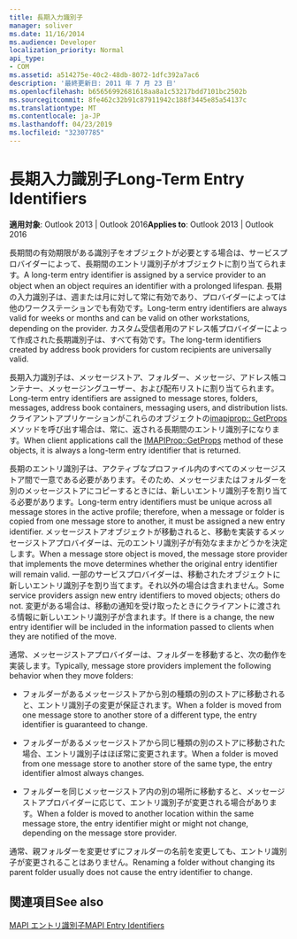 ```yaml
---
title: 長期入力識別子
manager: soliver
ms.date: 11/16/2014
ms.audience: Developer
localization_priority: Normal
api_type:
- COM
ms.assetid: a514275e-40c2-48db-8072-1dfc392a7ac6
description: '最終更新日: 2011 年 7 月 23 日'
ms.openlocfilehash: b65656992681618aa8a1c53217bdd7101bc2502b
ms.sourcegitcommit: 8fe462c32b91c87911942c188f3445e85a54137c
ms.translationtype: MT
ms.contentlocale: ja-JP
ms.lasthandoff: 04/23/2019
ms.locfileid: "32307785"
---
```

# <a name="long-term-entry-identifiers"></a><span data-ttu-id="711db-103">長期入力識別子</span><span class="sxs-lookup"><span data-stu-id="711db-103">Long-Term Entry Identifiers</span></span>

  
  
<span data-ttu-id="711db-104">**適用対象**: Outlook 2013 | Outlook 2016</span><span class="sxs-lookup"><span data-stu-id="711db-104">**Applies to**: Outlook 2013 | Outlook 2016</span></span> 
  
<span data-ttu-id="711db-105">長期間の有効期限がある識別子をオブジェクトが必要とする場合は、サービスプロバイダーによって、長期間のエントリ識別子がオブジェクトに割り当てられます。</span><span class="sxs-lookup"><span data-stu-id="711db-105">A long-term entry identifier is assigned by a service provider to an object when an object requires an identifier with a prolonged lifespan.</span></span> <span data-ttu-id="711db-106">長期の入力識別子は、週または月に対して常に有効であり、プロバイダーによっては他のワークステーションでも有効です。</span><span class="sxs-lookup"><span data-stu-id="711db-106">Long-term entry identifiers are always valid for weeks or months and can be valid on other workstations, depending on the provider.</span></span> <span data-ttu-id="711db-107">カスタム受信者用のアドレス帳プロバイダーによって作成された長期識別子は、すべて有効です。</span><span class="sxs-lookup"><span data-stu-id="711db-107">The long-term identifiers created by address book providers for custom recipients are universally valid.</span></span> 
  
<span data-ttu-id="711db-108">長期入力識別子は、メッセージストア、フォルダー、メッセージ、アドレス帳コンテナー、メッセージングユーザー、および配布リストに割り当てられます。</span><span class="sxs-lookup"><span data-stu-id="711db-108">Long-term entry identifiers are assigned to message stores, folders, messages, address book containers, messaging users, and distribution lists.</span></span> <span data-ttu-id="711db-109">クライアントアプリケーションがこれらのオブジェクトの[imapiprop:: GetProps](imapiprop-getprops.md)メソッドを呼び出す場合は、常に、返される長期間のエントリ識別子になります。</span><span class="sxs-lookup"><span data-stu-id="711db-109">When client applications call the [IMAPIProp::GetProps](imapiprop-getprops.md) method of these objects, it is always a long-term entry identifier that is returned.</span></span> 
  
<span data-ttu-id="711db-110">長期のエントリ識別子は、アクティブなプロファイル内のすべてのメッセージストア間で一意である必要があります。そのため、メッセージまたはフォルダーを別のメッセージストアにコピーするときには、新しいエントリ識別子を割り当てる必要があります。</span><span class="sxs-lookup"><span data-stu-id="711db-110">Long-term entry identifiers must be unique across all message stores in the active profile; therefore, when a message or folder is copied from one message store to another, it must be assigned a new entry identifier.</span></span> <span data-ttu-id="711db-111">メッセージストアオブジェクトが移動されると、移動を実装するメッセージストアプロバイダーは、元のエントリ識別子が有効なままかどうかを決定します。</span><span class="sxs-lookup"><span data-stu-id="711db-111">When a message store object is moved, the message store provider that implements the move determines whether the original entry identifier will remain valid.</span></span> <span data-ttu-id="711db-112">一部のサービスプロバイダーは、移動されたオブジェクトに新しいエントリ識別子を割り当てます。それ以外の場合は含まれません。</span><span class="sxs-lookup"><span data-stu-id="711db-112">Some service providers assign new entry identifiers to moved objects; others do not.</span></span> <span data-ttu-id="711db-113">変更がある場合は、移動の通知を受け取ったときにクライアントに渡される情報に新しいエントリ識別子が含まれます。</span><span class="sxs-lookup"><span data-stu-id="711db-113">If there is a change, the new entry identifier will be included in the information passed to clients when they are notified of the move.</span></span> 
  
<span data-ttu-id="711db-114">通常、メッセージストアプロバイダーは、フォルダーを移動すると、次の動作を実装します。</span><span class="sxs-lookup"><span data-stu-id="711db-114">Typically, message store providers implement the following behavior when they move folders:</span></span>
  
- <span data-ttu-id="711db-115">フォルダーがあるメッセージストアから別の種類の別のストアに移動されると、エントリ識別子の変更が保証されます。</span><span class="sxs-lookup"><span data-stu-id="711db-115">When a folder is moved from one message store to another store of a different type, the entry identifier is guaranteed to change.</span></span>
    
- <span data-ttu-id="711db-116">フォルダーがあるメッセージストアから同じ種類の別のストアに移動された場合、エントリ識別子はほぼ常に変更されます。</span><span class="sxs-lookup"><span data-stu-id="711db-116">When a folder is moved from one message store to another store of the same type, the entry identifier almost always changes.</span></span>
    
- <span data-ttu-id="711db-117">フォルダーを同じメッセージストア内の別の場所に移動すると、メッセージストアプロバイダーに応じて、エントリ識別子が変更される場合があります。</span><span class="sxs-lookup"><span data-stu-id="711db-117">When a folder is moved to another location within the same message store, the entry identifier might or might not change, depending on the message store provider.</span></span>
    
<span data-ttu-id="711db-118">通常、親フォルダーを変更せずにフォルダーの名前を変更しても、エントリ識別子が変更されることはありません。</span><span class="sxs-lookup"><span data-stu-id="711db-118">Renaming a folder without changing its parent folder usually does not cause the entry identifier to change.</span></span> 
  
## <a name="see-also"></a><span data-ttu-id="711db-119">関連項目</span><span class="sxs-lookup"><span data-stu-id="711db-119">See also</span></span>



[<span data-ttu-id="711db-120">MAPI エントリ識別子</span><span class="sxs-lookup"><span data-stu-id="711db-120">MAPI Entry Identifiers</span></span>](mapi-entry-identifiers.md)

